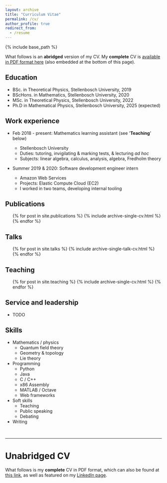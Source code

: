 ```yaml
---
layout: archive
title: "Curriculum Vitae"
permalink: /cv/
author_profile: true
redirect_from:
  - /resume
---
```


{% include base_path %}

What follows is an **abridged** version of my CV.
My **complete** CV is [available in PDF format here](/files/cv.pdf) (also embedded at the
bottom of this page).

## Education

* BSc. in Theoretical Physics, Stellenbosch University, 2019
* BScHons. in Mathematics, Stellenbosch University, 2020
* MSc. in Theoretical Physics, Stellenbosch University, 2022
* Ph.D in Mathematical Physics, Stellenbosch University, 2025 (expected)

## Work experience

* Feb 2018 - present: Mathematics learning assistant (see '**Teaching**' below)
  * Stellenbosch University
  * Duties: tutoring, invigilating & marking tests, & lecturing *ad hoc*
  * Subjects: linear algebra, calculus, analysis, algebra, Fredholm theory

* Summer 2019 & 2020: Software development engineer intern
  * Amazon Web Services
  * Projects: Elastic Compute Cloud (EC2)
  * I worked in two teams, developing internal tooling


## Publications

  <ul>{% for post in site.publications %}
    {% include archive-single-cv.html %}
  {% endfor %}</ul>
  
## Talks

  <ul>{% for post in site.talks %}
    {% include archive-single-talk-cv.html %}
  {% endfor %}</ul>
  
## Teaching

  <ul>{% for post in site.teaching %}
    {% include archive-single-cv.html %}
  {% endfor %}</ul>

## Service and leadership

* TODO

## Skills

* Mathematics / physics
  * Quantum field theory
  * Geometry & topology
  * Lie theory
* Programming
  * Python
  * Java
  * C / C++
  * x86 Assembly
  * MATLAB / Octave
  * Web frameworks
* Soft skills
  * Teaching
  * Public speaking
  * Debating
* Writing

<br>

---

# Unabridged CV

What follows is my **complete** CV in PDF format, which can also be found at [this
link](/files/cv.pdf), as well as featured on my
[LinkedIn page](https://www.linkedin.com/in/dariotrinchero/).

<object data="/files/cv.pdf" width="1000" height="1000" type='application/pdf'></object>
